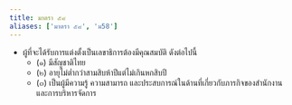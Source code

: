 ```yaml
---
title: มาตรา ๕๘
aliases: ['มาตรา ๕๘', 'ม58']
---
```


- ผู้ที่จะได้รับการแต่งตั้งเป็นเลขาธิการต้องมีคุณสมบัติ ดังต่อไปนี้
  - (๑) มีสัญชาติไทย
  - (๒) อายุไม่ต่ำกว่าสามสิบห้าปีแต่ไม่เกินหกสิบปี
  - (๓) เป็นผู้มีความรู้ ความสามารถ และประสบการณ์ในด้านที่เกี่ยวกับภารกิจของสำนักงาน และการบริหารจัดการ
